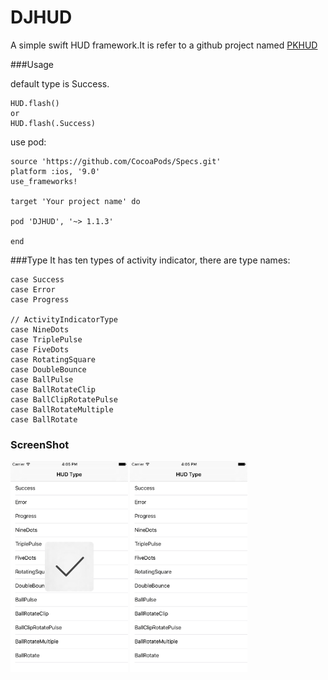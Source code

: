 # DJHUD

A simple swift HUD framework.It is refer to a github project named [PKHUD](https://github.com/pkluz/PKHUD)

###Usage

default type is Success.
	
	HUD.flash() 
	or
	HUD.flash(.Success)
	
use pod:
	
	source 'https://github.com/CocoaPods/Specs.git'
	platform :ios, '9.0'
	use_frameworks!

	target 'Your project name' do

	pod 'DJHUD', '~> 1.1.3'

	end
	
###Type
It has ten types of activity indicator, there are type names:

	case Success
    case Error
    case Progress
    
    // ActivityIndicatorType
    case NineDots
    case TriplePulse
    case FiveDots
    case RotatingSquare
    case DoubleBounce
    case BallPulse
    case BallRotateClip
    case BallClipRotatePulse
    case BallRotateMultiple
    case BallRotate
	
### ScreenShot

<img src="https://github.com/dyljqq/DJHUD/raw/master/ScreenShot/1.png" width="187.5" height="337.5"/> 
<img src="https://github.com/dyljqq/DJHUD/raw/master/ScreenShot/2.png" width="187.5" height="337.5"/>